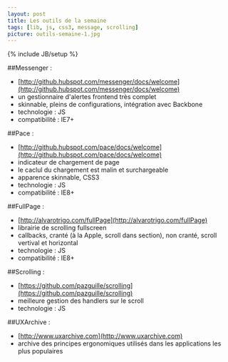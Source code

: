 ```yaml
---
layout: post
title: Les outils de la semaine
tags: [lib, js, css3, message, scrolling]
picture: outils-semaine-1.jpg
---
```

{% include JB/setup %}

##Messenger :
- [http://github.hubspot.com/messenger/docs/welcome](http://github.hubspot.com/messenger/docs/welcome)
- un gestionnaire d'alertes frontend très complet
- skinnable, pleins de configurations, intégration avec Backbone
- technologie : JS
- compatibilité : IE7+

##Pace : 
- [http://github.hubspot.com/pace/docs/welcome](http://github.hubspot.com/pace/docs/welcome)
- indicateur de chargement de page
- le caclul du chargement est malin et surchargeable
- apparence skinnable, CSS3
- technologie : JS
- compatibilité : IE8+

##FullPage :
- [http://alvarotrigo.com/fullPage](http://alvarotrigo.com/fullPage) 
- librairie de scrolling fullscreen
- callbacks, cranté (à la Apple, scroll dans section), non cranté, scroll vertival et horizontal
- technologie : JS
- compatibilité : IE8+

##Scrolling : 
- [https://github.com/pazguille/scrolling](https://github.com/pazguille/scrolling)
- meilleure gestion des handlers sur le scroll
- technologie : JS

##UXArchive : 
- [http://www.uxarchive.com](http://www.uxarchive.com)
- archive des principes ergonomiques utilisés dans les applications les plus populaires